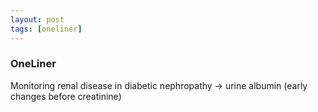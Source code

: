 ```yaml
---
layout: post
tags: [oneliner]
---
```



### OneLiner

Monitoring renal disease in diabetic nephropathy -> urine albumin (early changes before creatinine)
